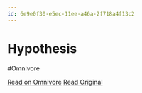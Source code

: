 ```yaml
---
id: 6e9e0f30-e5ec-11ee-a46a-2f718a4f13c2
---
```


# Hypothesis
#Omnivore

[Read on Omnivore](https://omnivore.app/me/hypothesis-18e56b0d1f8)
[Read Original](https://hypothes.is/a/pBO49uXlEe61nFsN4RFLoA)

